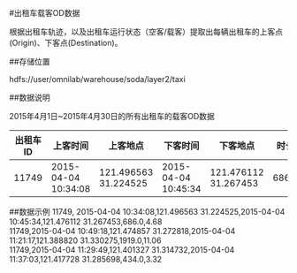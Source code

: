 #出租车载客OD数据

根据出租车轨迹，以及出租车运行状态（空客/载客）提取出每辆出租车的上客点(Origin)、下客点(Destination)。

##存储位置

hdfs://user/omnilab/warehouse/soda/layer2/taxi

##数据说明

2015年4月1日~2015年4月30日的所有出租车的载客OD数据


|出租车ID|上客时间 | 上客地点|下客时间|下客地点|时长|里程|
|---|---|---|---|---|---|---|
|11749|2015-04-04 10:34:08|121.496563 31.224525|2015-04-04 10:45:34|121.476112 31.267453|686.0|4.68|

##数据示例
11749,	2015-04-04 10:34:08,121.496563 31.224525,2015-04-04 10:45:34,121.476112 31.267453,686.0,4.68<br>
11749,2015-04-04 10:49:18,121.474857 31.272818,2015-04-04 11:21:17,121.388820 31.330275,1919.0,11.06<br>
11749,2015-04-04 11:29:49,121.401327 31.314732,2015-04-04 11:37:03,121.417728 31.285698,434.0,3.32<br>